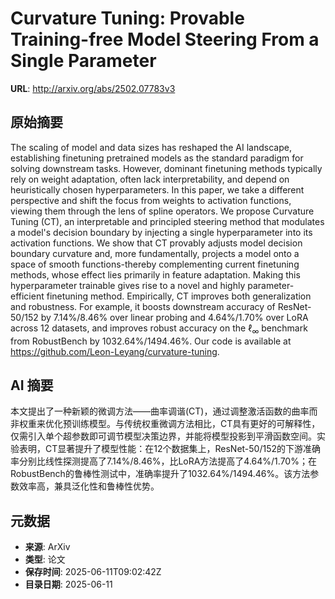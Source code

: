 # Curvature Tuning: Provable Training-free Model Steering From a Single Parameter

**URL**: http://arxiv.org/abs/2502.07783v3

## 原始摘要

The scaling of model and data sizes has reshaped the AI landscape,
establishing finetuning pretrained models as the standard paradigm for solving
downstream tasks. However, dominant finetuning methods typically rely on weight
adaptation, often lack interpretability, and depend on heuristically chosen
hyperparameters. In this paper, we take a different perspective and shift the
focus from weights to activation functions, viewing them through the lens of
spline operators. We propose Curvature Tuning (CT), an interpretable and
principled steering method that modulates a model's decision boundary by
injecting a single hyperparameter into its activation functions. We show that
CT provably adjusts model decision boundary curvature and, more fundamentally,
projects a model onto a space of smooth functions-thereby complementing current
finetuning methods, whose effect lies primarily in feature adaptation. Making
this hyperparameter trainable gives rise to a novel and highly
parameter-efficient finetuning method. Empirically, CT improves both
generalization and robustness. For example, it boosts downstream accuracy of
ResNet-50/152 by 7.14%/8.46% over linear probing and 4.64%/1.70% over LoRA
across 12 datasets, and improves robust accuracy on the $\ell_\infty$ benchmark
from RobustBench by 1032.64%/1494.46%. Our code is available at
https://github.com/Leon-Leyang/curvature-tuning.


## AI 摘要

本文提出了一种新颖的微调方法——曲率调谐(CT)，通过调整激活函数的曲率而非权重来优化预训练模型。与传统权重微调方法相比，CT具有更好的可解释性，仅需引入单个超参数即可调节模型决策边界，并能将模型投影到平滑函数空间。实验表明，CT显著提升了模型性能：在12个数据集上，ResNet-50/152的下游准确率分别比线性探测提高了7.14%/8.46%，比LoRA方法提高了4.64%/1.70%；在RobustBench的鲁棒性测试中，准确率提升了1032.64%/1494.46%。该方法参数效率高，兼具泛化性和鲁棒性优势。

## 元数据

- **来源**: ArXiv
- **类型**: 论文
- **保存时间**: 2025-06-11T09:02:42Z
- **目录日期**: 2025-06-11

